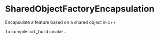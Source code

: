 SharedObjectFactoryEncapsulation
================================

Encapsulate a feature based on a shared object in c++

To compile:
cd _build
cmake ..

